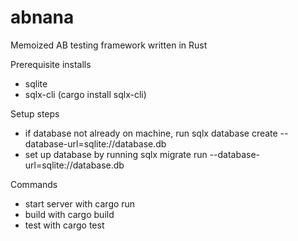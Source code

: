 # abnana
Memoized AB testing framework written in Rust

Prerequisite installs
* sqlite
* sqlx-cli (cargo install sqlx-cli)

Setup steps
* if database not already on machine, run sqlx database create --database-url=sqlite://database.db
* set up database by running sqlx migrate run --database-url=sqlite://database.db

Commands
* start server with cargo run
* build with cargo build
* test with cargo test


